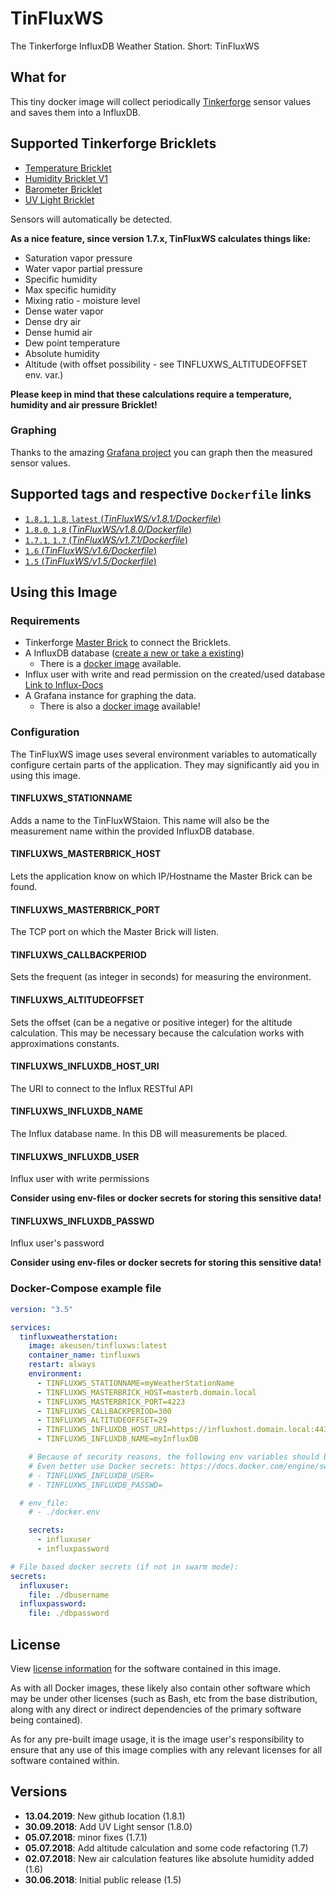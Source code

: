 # TinFluxWS

The Tinkerforge InfluxDB Weather Station. Short: TinFluxWS

## What for

This tiny docker image will collect periodically [Tinkerforge](https://www.tinkerforge.com/) sensor values and saves them into a InfluxDB.

## Supported Tinkerforge Bricklets

- [Temperature Bricklet](https://www.tinkerforge.com/en/doc/Hardware/Bricklets/Temperature.html)
- [Humidity Bricklet V1](https://www.tinkerforge.com/en/doc/Hardware/Bricklets/Humidity.html)
- [Barometer Bricklet](https://www.tinkerforge.com/en/doc/Hardware/Bricklets/Barometer.html)
- [UV Light Bricklet](https://www.tinkerforge.com/en/doc/Hardware/Bricklets/UV_Light.html)

Sensors will automatically be detected.


**As a nice feature, since version 1.7.x, TinFluxWS calculates things like:**

- Saturation vapor pressure
- Water vapor partial pressure
- Specific humidity
- Max specific humidity
- Mixing ratio - moisture level
- Dense water vapor
- Dense dry air
- Dense humid air
- Dew point temperature
- Absolute humidity
- Altitude (with offset possibility - see TINFLUXWS_ALTITUDEOFFSET env. var.)

**Please keep in mind that these calculations require a temperature, humidity and air pressure Bricklet!**

### Graphing

Thanks to the amazing [Grafana project](https://grafana.com/) you can graph then the measured sensor values.

## Supported tags and respective `Dockerfile` links

- [`1.8.1`, `1.8`, `latest` (_TinFluxWS/v1.8.1/Dockerfile_)](https://github.com/keusendev/tinfluxws/blob/v1.8.1/Dockerfile)
- [`1.8.0`, `1.8` (_TinFluxWS/v1.8.0/Dockerfile_)](https://github.com/keusendev/tinfluxws/blob/v1.8.0/Dockerfile)
- [`1.7.1`, `1.7` (_TinFluxWS/v1.7.1/Dockerfile_)](https://github.com/keusendev/tinfluxws/blob/v1.7.1/Dockerfile)
- [`1.6` (_TinFluxWS/v1.6/Dockerfile_)](https://github.com/keusendev/tinfluxws/blob/v1.6/Dockerfile)
- [`1.5` (_TinFluxWS/v1.5/Dockerfile_)](https://github.com/keusendev/tinfluxws/blob/v1.5/Dockerfile)

## Using this Image

### Requirements

- Tinkerforge [Master Brick](https://www.tinkerforge.com/en/doc/Hardware/Bricks/Master_Brick.html) to connect the Bricklets.
- A InfluxDB database ([create a new or take a existing](https://docs.influxdata.com/influxdb/v1.5/query_language/database_management/#create-database))
  - There is a [docker image](https://hub.docker.com/_/influxdb/) available.
- Influx user with write and read permission on the created/used database [Link to Influx-Docs](https://docs.influxdata.com/influxdb/v1.5/query_language/authentication_and_authorization/#user-management-commands)
- A Grafana instance for graphing the data.
  - There is also a [docker image](https://hub.docker.com/r/grafana/grafana/) available!

### Configuration

The TinFluxWS image uses several environment variables to automatically configure certain parts of the application. They may significantly aid you in using this image.

#### TINFLUXWS_STATIONNAME

Adds a name to the TinFluxWStaion. This name will also be the measurement name within the provided InfluxDB database.

#### TINFLUXWS_MASTERBRICK_HOST

Lets the application know on which IP/Hostname the Master Brick can be found.

#### TINFLUXWS_MASTERBRICK_PORT

The TCP port on which the Master Brick will listen.

#### TINFLUXWS_CALLBACKPERIOD

Sets the frequent (as integer in seconds) for measuring the environment.

#### TINFLUXWS_ALTITUDEOFFSET

Sets the offset (can be a negative or positive integer) for the altitude calculation.
This may be necessary because the calculation works with approximations constants.

#### TINFLUXWS_INFLUXDB_HOST_URI

The URI to connect to the Influx RESTful API

#### TINFLUXWS_INFLUXDB_NAME

The Influx database name. In this DB will measurements be placed.

#### TINFLUXWS_INFLUXDB_USER

Influx user with write permissions

**Consider using env-files or docker secrets for storing this sensitive data!**

#### TINFLUXWS_INFLUXDB_PASSWD

Influx user's password

**Consider using env-files or docker secrets for storing this sensitive data!**

### Docker-Compose example file

```YAML
version: "3.5"

services:
  tinfluxweatherstation:
    image: akeusen/tinfluxws:latest
    container_name: tinfluxws
    restart: always
    environment:
      - TINFLUXWS_STATIONNAME=myWeatherStationName
      - TINFLUXWS_MASTERBRICK_HOST=masterb.domain.local
      - TINFLUXWS_MASTERBRICK_PORT=4223
      - TINFLUXWS_CALLBACKPERIOD=300
      - TINFLUXWS_ALTITUDEOFFSET=29
      - TINFLUXWS_INFLUXDB_HOST_URI=https://influxhost.domain.local:443
      - TINFLUXWS_INFLUXDB_NAME=myInfluxDB

    # Because of security reasons, the following env variables should be placed in a separate .env file.
    # Even better use Docker secrets: https://docs.docker.com/engine/swarm/secrets/
    # - TINFLUXWS_INFLUXDB_USER=
    # - TINFLUXWS_INFLUXDB_PASSWD=

  # env_file:
    # - ./docker.env

    secrets:
      - influxuser
      - influxpassword

# File based docker secrets (if not in swarm mode):
secrets:
  influxuser:
    file: ./dbusername
  influxpassword:
    file: ./dbpassword
```

## License

View [license information](https://github.com/akeusen/tinfluxws/blob/master/LICENSE) for the software contained in this image.

As with all Docker images, these likely also contain other software which may be under other licenses (such as Bash, etc from the base distribution, along with any direct or indirect dependencies of the primary software being contained).

As for any pre-built image usage, it is the image user's responsibility to ensure that any use of this image complies with any relevant licenses for all software contained within.

## Versions

- **13.04.2019**: New github location (1.8.1)
- **30.09.2018**: Add UV Light sensor (1.8.0)
- **05.07.2018**: minor fixes (1.7.1)
- **05.07.2018**: Add altitude calculation and some code refactoring (1.7)
- **02.07.2018**: New air calculation features like absolute humidity added (1.6)
- **30.06.2018**: Initial public release (1.5)
